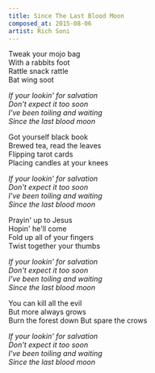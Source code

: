 ```yaml
---
title: Since The Last Blood Moon
composed_at: 2015-08-06
artist: Rich Soni
---
```


Tweak your mojo bag  
With a rabbits foot  
Rattle snack rattle  
Bat wing soot  

*If your lookin' for salvation*  
*Don't expect it too soon*  
*I've been toiling and waiting*  
*Since the last blood moon*  

Got yourself black book  
Brewed tea, read the leaves  
Flipping tarot cards  
Placing candles at your knees  

*If your lookin' for salvation*  
*Don't expect it too soon*  
*I've been toiling and waiting*  
*Since the last blood moon*  

Prayin' up to Jesus  
Hopin' he'll come  
Fold up all of your fingers  
Twist together your thumbs  

*If your lookin' for salvation*  
*Don't expect it too soon*  
*I've been toiling and waiting*  
*Since the last blood moon*  

You can kill all the evil  
But more always grows  
Burn the forest down
But spare the crows  

*If your lookin' for salvation*  
*Don't expect it too soon*  
*I've been toiling and waiting*  
*Since the last blood moon*  
